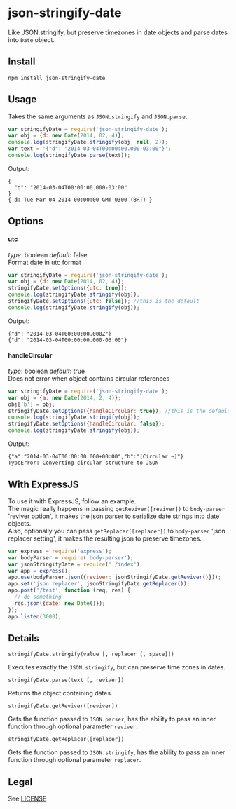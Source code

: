 # json-stringify-date

Like JSON.stringify, but preserve timezones in date objects and parse dates into ```Date``` object.

## Install

`npm install json-stringify-date`

## Usage

Takes the same arguments as `JSON.stringify` and `JSON.parse`.

```javascript
var stringifyDate = require('json-stringify-date');
var obj = {d: new Date(2014, 02, 4)};
console.log(stringifyDate.stringify(obj, null, 2));
var text = '{"d": "2014-03-04T00:00:00.000-03:00"}';
console.log(stringifyDate.parse(text));
```

Output:

```
{
  "d": "2014-03-04T00:00:00.000-03:00"
}
{ d: Tue Mar 04 2014 00:00:00 GMT-0300 (BRT) }
```

## Options

#### utc
_type_: boolean _default_: false  
Format date in utc format  
```javascript
var stringifyDate = require('json-stringify-date');
var obj = {d: new Date(2014, 02, 4)};
stringifyDate.setOptions({utc: true});
console.log(stringifyDate.stringify(obj));
stringifyDate.setOptions({utc: false}); //this is the default
console.log(stringifyDate.stringify(obj));
```
Output:

```
{"d": "2014-03-04T00:00:00.000Z"}
{"d": "2014-03-04T00:00:00.000-03:00"}
```
#### handleCircular
_type_: boolean _default_: true  
Does not error when object contains circular references  
```javascript
var stringifyDate = require('json-stringify-date');
var obj = {a: new Date(2014, 2, 4)};
obj['b'] = obj;
stringifyDate.setOptions({handleCircular: true}); //this is the default
console.log(stringifyDate.stringify(obj));
stringifyDate.setOptions({handleCircular: false});
console.log(stringifyDate.stringify(obj));
```
Output:

```
{"a":"2014-03-04T00:00:00.000+00:00","b":"[Circular ~]"}
TypeError: Converting circular structure to JSON
```
## With ExpressJS

To use it with ExpressJS, follow an example.  
The magic really happens in passing `getReviver([reviver])` to `body-parser` 'reviver option', it makes the json parser to serialize date strings into date objects.  
Also, optionally you can pass `getReplacer([replacer])` to `body-parser` 'json replacer setting', it makes the resulting json to preserve timezones.

```javascript
var express = require('express');
var bodyParser = require('body-parser');
var jsonStringifyDate = require('./index');
var app = express();
app.use(bodyParser.json({reviver: jsonStringifyDate.getReviver()}));
app.set('json replacer', jsonStringifyDate.getReplacer());
app.post('/test', function (req, res) {
  // do something
  res.json({date: new Date()});
});
app.listen(3000);
```

## Details

```
stringifyDate.stringify(value [, replacer [, space]])
```

Executes exactly the ```JSON.stringify```, but can preserve time zones in dates.

```
stringifyDate.parse(text [, reviver])
```

Returns the object containing dates.

```
stringifyDate.getReviver([reviver])
```

Gets the function passed to ```JSON.parser```, has the ability to pass an inner function through optional parameter ```reviver```.

```
stringifyDate.getReplacer([replacer])
```

Gets the function passed to ```JSON.stringify```, has the ability to pass an inner function through optional parameter ```replacer```.

## Legal

See [LICENSE](LICENSE)
